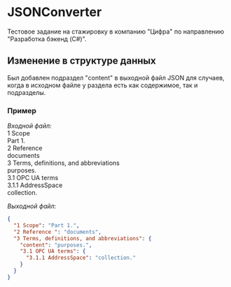 # JSONConverter
Тестовое задание на стажировку в компанию "Цифра" по направлению "Разработка бэкенд (C#)".

## Изменение в структуре данных
Был добавлен подраздел "content" в выходной файл JSON для случаев, когда в исходном файле у раздела есть как содержимое, так и подразделы.

### Пример 
*Входной файл:*  
1 Scope  
Part 1.  
2 Reference  
documents  
3 Terms, definitions, and abbreviations  
purposes.  
3.1 OPC UA terms  
3.1.1 AddressSpace  
collection.

*Выходной файл:*  
```json
{
  "1 Scope": "Part 1.",
  "2 Reference ": "documents",
  "3 Terms, definitions, and abbreviations": {
    "content": "purposes.",
    "3.1 OPC UA terms": {
      "3.1.1 AddressSpace": "collection."
    }
  }
}
```
